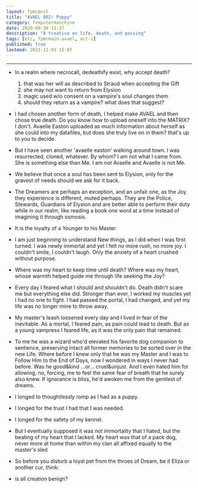 ```yaml
---
layout: fpmcpost
title: "AVAEL 002: Puppy"
category: femputermanchine
date: 2020-09-30 11:37
description: "A treatise on life, death, and passing"
tags: [etc, fpmcmain-avael, act-i]
published: true
lastmod: 2021-11-03 15:07
---
```

[//]: # ( 10/15/21  -linkout removed)
[//]: # ( 11/03/21  -title added)

*****


* In a realm where necrocall, dedeathify exist, why accept death?
  1. that was her will as described to Straud when accepting the Gift
  2. she may not want to return from Elysion
  3. magic used w/o consent on a vampire's soul changes them
  4. should they return as a vampire? what does that suggest?
  
* I had chosen another form of death, I helped make AVAEL and then chose true death. Do you know how to upload oneself into the MATRIX? I don't. Avaelle Easton uploaded as much information about herself as she could into my datafiles, but does she truly live on in them? that's up to you to decide.

* But I have seen another 'avaelle easton' walking around town. I was resurrected, cloned, whatever. By whom? I am not what I came from. She is something else than Me. I am not Avaelle and Avaelle is not Me.

* We believe that once a soul has been sent to Elysion, only for the gravest of needs should we ask for it back.

* The Dreamers are perhaps an exception, and an unfair one, as the Joy they experience is different, muted perhaps. They are the Police, Stewards, Guardians of Elysion and are better able to perform their duty while in our realm, like reading a book one word at a time instead of imagining it through osmosis.

* It is the loyalty of a Younger to his Master.

* I am just beginning to understand New things, as I did when I was first turned. I was newly immortal and yet I felt no more rush, no more joy. I couldn't smile, I couldn't laugh. Only the anxiety of a heart crushed without purpose.

* Where was my heart to keep time until death? Where was my heart, whose warmth helped guide me through life seeking the Joy?

* Every day I feared what I should and shouldn't do. Death didn't scare me but everything else did. Stronger than ever, I worked my muscles yet I had no one to fight. I had passed the portal, I had changed, and yet my life was no longer mine to throw away.

* My master's leash loosened every day and I lived in fear of the inevitable. As a mortal, I feared pain, as pain could lead to death. But as a young vampress I feared life, as it was the only pain that remained.

* To me he was a wizard who'd elevated his favorite dog companion to sentience, preserving intact all former memories to be sorted over in the new Life. Where before I knew only that he was my Master and I was to Follow Him to the End of Days, now I wondered in ways I never had before. Was he good&kind ...or... cruel&unjust. And I even hated him for allowing, no, forcing, me to feel the same fear of breath that he surely also knew. If ignorance is bliss, he'd awoken me from the gentlest of dreams.

* I longed to thoughtlessly romp as I had as a puppy.

* I longed for the trust I had that I was needed.

* I longed for the safety of my kennel.

* But I eventually supposed it was not immortality that I hated, but the beating of my heart that I lacked. My heart was that of a pack dog, never more at home than within my clan all affixed equally to the master's sled

* So before you disturb a loyal pet from the throes of Dream, be it Eliza or another cur, think:

* is all creation benign?


